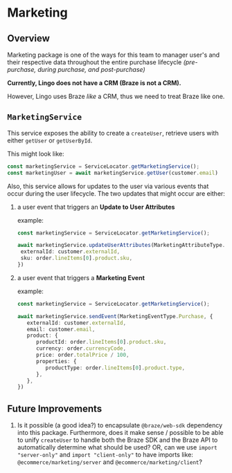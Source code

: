 # Marketing

## Overview

Marketing package is one of the ways for this team to manager user's and their respective data throughout the entire
purchase lifecycle _(pre-purchase, during purchase, and post-purchase)_

**Currently, Lingo does not have a CRM (Braze is not a CRM).**

However, Lingo uses Braze _like_ a CRM, thus we need to treat Braze like one.

## `MarketingService`

This service exposes the ability to create a `createUser`, retrieve users with either `getUser` or `getUserById`.

This might look like:

```ts
const marketingService = ServiceLocator.getMarketingService();
const marketingUser = await marketingService.getUser(customer.email)
```

Also, this service allows for updates to the user via various events that occur during the user lifecycle. The two
updates that might occur are either:

1. a user event that triggers an **Update to User Attributes**

   example:
   ```ts
   const marketingService = ServiceLocator.getMarketingService();
   
   await marketingService.updateUserAttributes(MarketingAttributeType.Purchase, {
    externalId: customer.externalId,
    sku: order.lineItems[0].product.sku,
   })
   ```
2. a user event that triggers a **Marketing Event**

   example:
   ```ts
   const marketingService = ServiceLocator.getMarketingService();
   
   await marketingService.sendEvent(MarketingEventType.Purchase, {
      externalId: customer.externalId,
      email: customer.email,
      product: {
         productId: order.lineItems[0].product.sku,
         currency: order.currencyCode,
         price: order.totalPrice / 100,
         properties: {
            productType: order.lineItems[0].product.type,
         },
      },
   })
   ```

## Future Improvements

1. Is it possible (a good idea?) to encapsulate `@braze/web-sdk` dependency into this package. Furthermore, does it make
   sense / possible to be able to unify `createUser` to handle both the Braze SDK and the Braze API to automatically
   determine what should be used? OR, can we use `import "server-only"` and `import "client-only"` to have imports
   like: `@ecommerce/marketing/server` and `@ecommerce/marketing/client`?
